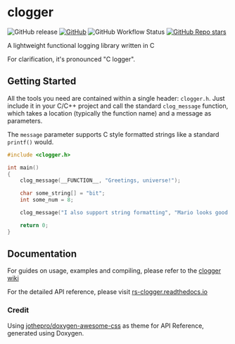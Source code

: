 # clogger 

![GitHub release](https://img.shields.io/github/v/release/RogueSensei/clogger?label=clogger&style=flat-square) [![GitHub](https://img.shields.io/github/license/RogueSensei/clogger?style=flat-square)](https://github.com/RogueSensei/clogger/blob/master/LICENSE) ![GitHub Workflow Status](https://img.shields.io/github/workflow/status/RogueSensei/clogger/CMake?label=build&style=flat-square) [![GitHub Repo stars](https://img.shields.io/github/stars/RogueSensei/clogger?style=social)](https://github.com/RogueSensei/clogger)

A lightweight functional logging library written in C

For clarification, it's pronounced "C logger".
## Getting Started
All the tools you need are contained within a single header: `clogger.h`. Just include it in your C/C++ project and call the standard `clog_message` function, which takes a location (typically the function name) and a message as parameters.

The `message` parameter supports C style formatted strings like a standard `printf()` would. 
```c
#include <clogger.h>

int main()
{
    clog_message(__FUNCTION__, "Greetings, universe!");

    char some_string[] = "bit";
    int some_num = 8;

    clog_message("I also support string formatting", "Mario looks good in %i-%s", some_num, some_string);

    return 0;
}
```
## Documentation

For guides on usage, examples and compiling, please refer to the [clogger wiki](https://github.com/RogueSensei/clogger/wiki)

For the detailed API reference, please visit [rs-clogger.readthedocs.io](https://rs-clogger.readthedocs.io/)
### Credit
Using [jothepro/doxygen-awesome-css](https://github.com/jothepro/doxygen-awesome-css) as theme for API Reference, generated using Doxygen.
